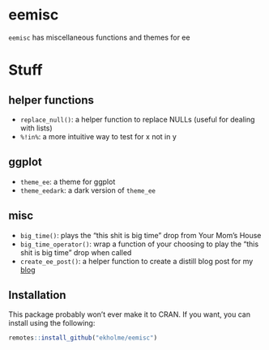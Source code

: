 eemisc
================

`eemisc` has miscellaneous functions and themes for ee

# Stuff

## helper functions

-   `replace_null()`: a helper function to replace NULLs (useful for
    dealing with lists)
-   `%!in%`: a more intuitive way to test for x not in y

## ggplot

-   `theme_ee`: a theme for ggplot
-   `theme_eedark`: a dark version of `theme_ee`

## misc

-   `big_time()`: plays the “this shit is big time” drop from Your Mom’s
    House
-   `big_time_operator()`: wrap a function of your choosing to play the
    “this shit is big time” drop when called
-   `create_ee_post()`: a helper function to create a distill blog post
    for my [blog](www.ericekholm.com/blog/)

## Installation

This package probably won’t ever make it to CRAN. If you want, you can
install using the following:

``` r
remotes::install_github("ekholme/eemisc")
```

